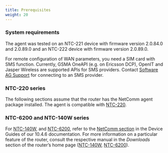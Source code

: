 ```yaml
---
title: Prerequisites
weight: 20
---
```


### <a name="sys-req"> System requirements

The agent was tested on an NTC-221 device with firmware version 2.0.84.0 and 2.0.89.0 and an NTC-222 device with firmware version 2.0.89.0.

For remote configuration of WAN parameters, you need a SIM card with SMS function. Currently, GSMA OneAPI (e.g. on Ericsson DCP), OpenIT and Jasper Wireless are supported APIs for SMS providers. Contact [Software AG Support](https://empower.softwareag.com/ContactSupport/) for connecting to an SMS provider.

### <a name="support-router"> NTC-220 series

The following sections assume that the router has the NetComm agent package installed. The agent is compatible with [NTC-220](https://support.netcommwireless.com/products/NTC-220%20Series).

### NTC-6200 and NTC-140W series

For [NTC-140W](https://support.netcommwireless.com/products/NTC-140W%20Series), and [NTC-6200](https://support.netcommwireless.com/products/NTC-6200%20Series), refer to the [NetComm section](https://cumulocity.com/guides/10.4.6/devices/netcommwireless/) in the Device Guides of our 10.4.6 documentation. For more information on a particular feature of the router, consult the respective manual in the *Downloads* section of the router’s home page ([NTC-140W](https://support.netcommwireless.com/products/NTC-140W-01), [NTC-6200](https://support.netcommwireless.com/products/NTC-6200-01)).

